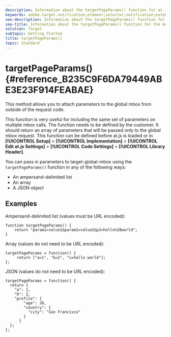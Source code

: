 ```yaml
---
description: Information about the targetPageParams() function for at.js. 
keywords: adobe.target.notification;element;selector;notification;extension
seo-description: Information about the targetPageParams() function for the Adobe Target at.js JavaScript library.
seo-title: Information about the targetPageParams() function for the Adobe Target at.js JavaScript library.
solution: Target
subtopic: Getting Started
title: targetPageParams()
topic: Standard
---
```


# targetPageParams() {#reference_B235C9F6DA79449ABE3E23F914FEABAE}

This method allows you to attach parameters to the global mbox from outside of the request code.

This function is very useful for including the same set of parameters on multiple mbox calls. The function needs to be defined by the customer. It should return an array of parameters that will be passed only to the global mbox request. This function can be defined before at.js is loaded or in **[!UICONTROL Setup]** > **[!UICONTROL Implementation]** > **[!UICONTROL Edit at.js Settings]** > **[!UICONTROL Code Settings]** > **[!UICONTROL Library Header]**.

You can pass in parameters to target-global-mbox using the `targetPageParams()` function in any of the following ways:

* An ampersand-delimited list 
* An array 
* A JSON object

## Examples

Ampersand-delimited list (values must be URL encoded):

```
function targetPageParams() { 
    return "param1=value1&param2=value2&p3=hello%20world"; 
}
```

Array (values do not need to be URL encoded):

```
targetPageParams = function() { 
     return ["a=1", "b=2", "c=hello world"]; 
};
```

JSON (values do not need to be URL encoded):

```
targetPageParams = function() { 
  return { 
    "a": 1, 
    "b": 2, 
    "profile": { 
        "age": 26, 
        "country": { 
          "city": "San Francisco" 
        } 
      } 
  }; 
};
``` 